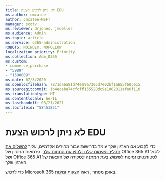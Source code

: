 ```yaml
---
title: לא ניתן לרכוש הצעת EDU
ms.author: cmcatee
author: cmcatee-MSFT
manager: scotv
ms.reviewer: drjones, jmueller
ms.audience: Admin
ms.topic: article
ms.service: o365-administration
ROBOTS: NOINDEX, NOFOLLOW
localization_priority: Priority
ms.collection: Adm_O365
ms.custom:
- commerce_purchase
- "5989"
- "1500009"
ms.date: 07/8/2020
ms.openlocfilehash: 7871da6a81d74ea9a7305d7e02bf1a655f60ce15
ms.sourcegitcommit: 1b4ecaba74cfcff155528dc9e1002011afe0f110
ms.translationtype: HT
ms.contentlocale: he-IL
ms.lasthandoff: 08/21/2021
ms.locfileid: "58451851"
---
```

# <a name="unable-to-purchase-edu-offer"></a>לא ניתן לרכוש הצעת EDU

כדי לקבוע אם הארגון שלך עומד בדרישות עבור מחירים אקדמיים, עליך [להשלים את תהליך האימות שלנו ולהזין את התחום שלך](https://admin.microsoft.com/Adminportal#/Domains/SOWizard). גירסאות הניסיון של Office 365 A1 לסגל ושל Office 365 A1 לסטודנטים זמינות לשימוש בעת המתנה לסקירה של הזכאות של הארגון שלך.

כדי לרכוש Microsoft 365 באופן מסחרי, ראה [הצעות זמינות](https://go.microsoft.com/fwlink/p/?linkid=868433).